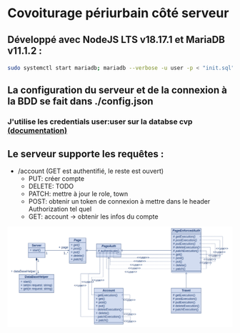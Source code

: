# Covoiturage périurbain côté serveur
## Développé avec NodeJS LTS v18.17.1 et MariaDB v11.1.2 :
```bash
sudo systemctl start mariadb; mariadb --verbose -u user -p < "init.sql"; npm ci --only=production; npm start
```
## La configuration du serveur et de la connexion à la BDD se fait dans ./config.json
### J'utilise les credentials user:user sur la databse cvp [(documentation)](https://wiki.archlinux.org/title/MariaDB#Add_user)
## Le serveur supporte les requêtes :
- /account (GET est authentifié, le reste est ouvert)
    - PUT: créer compte
    - DELETE: TODO
    - PATCH: mettre à jour le role, town
    - POST: obtenir un token de connexion à mettre dans le header Authorization tel quel
    - GET: account → obtenir les infos du compte

![Diagramme de classe](./src/img/Diagramme_de_classe_cvp.png)